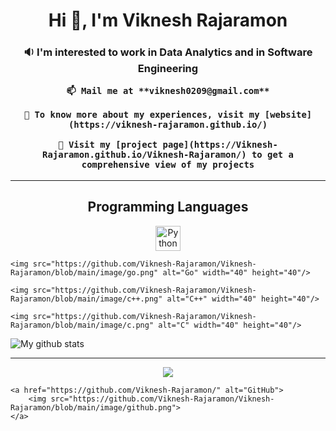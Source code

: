 <h1 align="center">
	Hi 👋, I'm Viknesh Rajaramon
</h1>

<h3 align="center">
	🔉 I'm interested to work in Data Analytics and in Software Engineering </a>

	📫 Mail me at **viknesh0209@gmail.com**

	📄 To know more about my experiences, visit my [website](https://viknesh-rajaramon.github.io/)

	👷 Visit my [project page](https://Viknesh-Rajaramon.github.io/Viknesh-Rajaramon/) to get a comprehensive view of my projects
</h3>

<hr>

<h2 align="center">
	Programming Languages
</h2>

<p align="center">
	<img src="https://github.com/Viknesh-Rajaramon/Viknesh-Rajaramon/blob/main/image/python.png" alt="Python" width="40" height="40"/>
	
	<img src="https://github.com/Viknesh-Rajaramon/Viknesh-Rajaramon/blob/main/image/go.png" alt="Go" width="40" height="40"/>
	
	<img src="https://github.com/Viknesh-Rajaramon/Viknesh-Rajaramon/blob/main/image/c++.png" alt="C++" width="40" height="40"/>
	
	<img src="https://github.com/Viknesh-Rajaramon/Viknesh-Rajaramon/blob/main/image/c.png" alt="C" width="40" height="40"/>
</p>

![My github stats](https://github-readme-stats.vercel.app/api?username=viknesh-rajaramon&show_icons=true&theme=tokyonight)

<hr>

<p align="center">
	<a href="https://www.linkedin.com/in/viknesh-rajaramon/" alt="Linkedin">
		<img src="https://github.com/Viknesh-Rajaramon/Viknesh-Rajaramon/blob/main/image/linkedin.png">
	</a>

    <a href="https://github.com/Viknesh-Rajaramon/" alt="GitHub">
		<img src="https://github.com/Viknesh-Rajaramon/Viknesh-Rajaramon/blob/main/image/github.png">
	</a>
</p>
